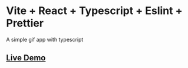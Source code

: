 # Vite + React + Typescript + Eslint + Prettier

A simple gif app with typescript

## [Live Demo](https://gif-expert-app-ts.netlify.app/)
